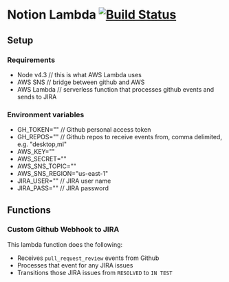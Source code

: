 # Notion Lambda [![Build Status](https://travis-ci.org/notion/notion-lambda.svg?branch=master)](https://travis-ci.org/notion/notion-lambda)

## Setup

### Requirements

* Node v4.3 // this is what AWS Lambda uses
* AWS SNS // bridge between github and AWS
* AWS Lambda // serverless function that processes github events and sends to JIRA

### Environment variables

* GH_TOKEN="" // Github personal access token
* GH_REPOS="" // Github repos to receive events from, comma delimited, e.g. "desktop,ml"
* AWS_KEY=""
* AWS_SECRET=""
* AWS_SNS_TOPIC=""
* AWS_SNS_REGION="us-east-1"
* JIRA_USER="" // JIRA user name
* JIRA_PASS="" // JIRA password

## Functions

### Custom Github Webhook to JIRA

This lambda function does the following:

* Receives `pull_request_review` events from Github
* Processes that event for any JIRA issues
* Transitions those JIRA issues from `RESOLVED` to `IN TEST`
